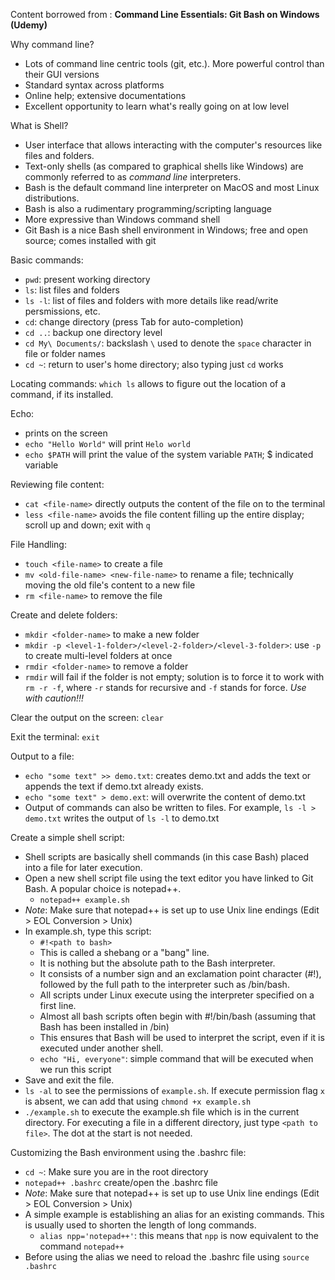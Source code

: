 
Content borrowed from : **Command Line Essentials: Git Bash on Windows (Udemy)**

Why command line?
- Lots of command line centric tools (git, etc.). More powerful control than their GUI versions
- Standard syntax across platforms
- Online help; extensive documentations
- Excellent opportunity to learn what's really going on at low level

What is Shell?
- User interface that allows interacting with the computer's resources like files and folders. 
- Text-only shells (as compared to graphical shells like Windows) are commonly referred to as *command line* interpreters.  
- Bash is the default command line interpreter on MacOS and most Linux distributions. 
- Bash is also a rudimentary programming/scripting language
- More expressive than Windows command shell
- Git Bash is a nice Bash shell environment in Windows; free and open source; comes installed with git

Basic commands:
- `pwd`: present working directory
- `ls`: list files and folders
- `ls -l`: list of files and folders with more details like read/write persmissions, etc.
- `cd`: change directory (press Tab for auto-completion)
- `cd ..`: backup one directory level
- `cd My\ Documents/`: backslash `\` used to denote the `space` character in file or folder names
- `cd ~`: return to user's home directory; also typing just `cd` works 

Locating commands: `which ls` allows to figure out the location of a command, if its installed. 

Echo:
- prints on the screen
- `echo "Hello World"` will print `Helo world`
- `echo $PATH` will print the value of the system variable `PATH`; $ indicated variable

Reviewing file content:
- `cat <file-name>` directly outputs the content of the file on to the terminal
- `less <file-name>` avoids the file content filling up the entire display; scroll up and down; exit with `q`

File Handling:
- `touch <file-name>` to create a file
- `mv <old-file-name> <new-file-name>` to rename a file; technically moving the old file's content to a new file
- `rm <file-name>` to remove the file

Create and delete folders:
- `mkdir <folder-name>` to make a new folder
- `mkdir -p <level-1-folder>/<level-2-folder>/<level-3-folder>`: use `-p` to create multi-level folders at once
- `rmdir <folder-name>` to remove a folder
- `rmdir` will fail if the folder is not empty; solution is to force it to work with `rm -r -f`, where `-r` stands for recursive and `-f` stands for force. *Use with caution!!!*

Clear the output on the screen: `clear`

Exit the terminal: `exit`

Output to a file:
- `echo "some text" >> demo.txt`: creates demo.txt and adds the text or appends the text if demo.txt already exists.
- `echo "some text" > demo.ext`: will overwrite the content of demo.txt
- Output of commands can also be written to files. For example, `ls -l > demo.txt` writes the output of `ls -l` to demo.txt

Create a simple shell script:
- Shell scripts are basically shell commands (in this case Bash) placed into a file for later execution. 
- Open a new shell script file using the text editor you have linked to Git Bash. A popular choice is notepad++. 
  - `notepad++ example.sh`
- *Note*: Make sure that notepad++ is set up to use Unix line endings (Edit > EOL Conversion > Unix)
- In example.sh, type this script:
  - `#!<path to bash>`
   - This is called a shebang or a "bang" line.
    - It is nothing but the absolute path to the Bash interpreter.
    - It consists of a number sign and an exclamation point character (#!), followed by the full path to the interpreter such as /bin/bash.
    - All scripts under Linux execute using the interpreter specified on a first line.
    - Almost all bash scripts often begin with #!/bin/bash (assuming that Bash has been installed in /bin)
    - This ensures that Bash will be used to interpret the script, even if it is executed under another shell.
    - `echo "Hi, everyone"`: simple command that will be executed when we run this script
- Save and exit the file.
- `ls -al` to see the permissions of `example.sh`. If execute permission flag `x` is absent, we can add that using `chmond +x example.sh`
- `./example.sh` to execute the example.sh file which is in the current directory. For executing a file in a different directory, just type `<path to file>`. The dot at the start is not needed.

Customizing the Bash environment using the .bashrc file:
- `cd ~`: Make sure you are in the root directory
- `notepad++ .bashrc` create/open the .bashrc file
- *Note*: Make sure that notepad++ is set up to use Unix line endings (Edit > EOL Conversion > Unix)
- A simple example is establishing an alias for an existing commands. This is usually used to shorten the length of long commands. 
  - `alias npp='notepad++'`: this means that `npp` is now equivalent to the command `notepad++`
- Before using the alias we need to reload the .bashrc file using `source .bashrc`


   






